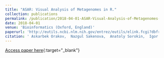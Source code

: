 ```yaml
---
title: "ASAR: Visual Analysis of Metagenomes in R."
collection: publications
permalink: /publication/2018-04-01-ASAR-Visual-Analysis-of-Metagenomes-in-R
date: 2018-04-01
venue: 'Bioinformatics (Oxford, England)'
paperurl: 'http://eutils.ncbi.nlm.nih.gov/entrez/eutils/elink.fcgi?dbfrom=pubmed&id=29211828&retmode=ref&cmd=prlinks'
citation: ' Askarbek Orakov,  Nazgul Sakenova,  Anatoly Sorokin,  Igor Goryanin, &quot;ASAR: Visual Analysis of Metagenomes in R..&quot; Bioinformatics (Oxford, England), 2018.'
---
```

[Access paper here](http://eutils.ncbi.nlm.nih.gov/entrez/eutils/elink.fcgi?dbfrom=pubmed&id=29211828&retmode=ref&cmd=prlinks){:target="_blank"}
